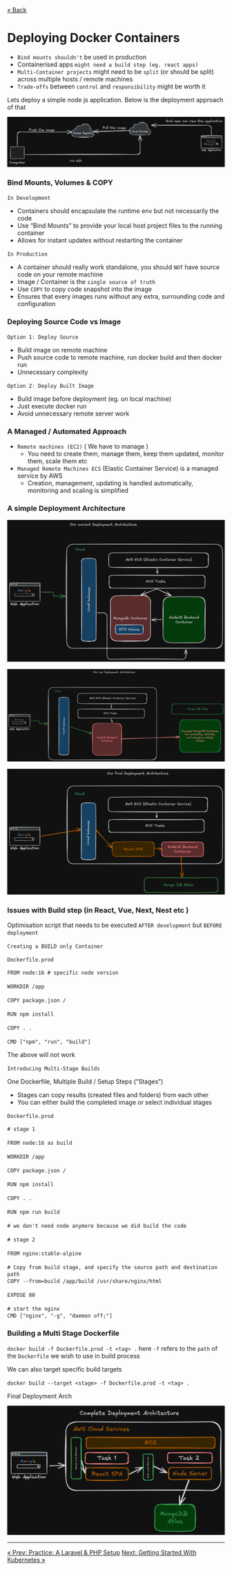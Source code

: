 
[&laquo; Back](7.%20Practice%20A%20Laravel%20&%20PHP%20Setup.md)

# Deploying Docker Containers

- `Bind mounts shouldn't` be used in production
- Containerised apps `might need a build step (eg. react apps)`
- `Multi-Container projects` might need to be `split` (or should be split) across multiple hosts / remote machines
- `Trade-offs` between `control` and `responsibility` might be worth it

Lets deploy a simple node js application. Below is the deployment approach of that

![image.png](Assets/Deploying%20Docker%20Containers/image.png)

### Bind Mounts, Volumes & COPY

`In Development` 

- Containers should encapsulate the runtime env but not necessarily the code
- Use “Bind Mounts” to provide your local host project files to the running container
- Allows for instant updates without restarting the container

`In Production` 

- A container should really work standalone, you should `NOT` have source code on your remote machine
- Image / Container is the `single source of truth`
- Use `COPY` to copy code snapshot into the image
- Ensures that every images runs without any extra, surrounding code and configuration

### Deploying Source Code vs Image

`Option 1: Deploy Source` 

- Build image on remote machine
- Push source code to remote machine, run docker build and then docker run
- Unnecessary complexity

`Option 2: Deploy Built Image`

- Build image before deployment (eg. on local machine)
- Just execute docker run
- Avoid unnecessary remote server work

 

### A Managed / Automated Approach

- `Remote machines (EC2)` ( We have to manage )
    - You need to create them, manage them, keep them updated, monitor them, scale them etc
- `Managed Remote Machines ECS` (Elastic Container Service) is a managed service by AWS
    - Creation, management, updating is handled automatically, monitoring and scaling is simplified

### A simple Deployment Architecture

![image.png](Assets/Deploying%20Docker%20Containers/image%201.png)

![image.png](Assets/Deploying%20Docker%20Containers/image%202.png)

![image.png](Assets/Deploying%20Docker%20Containers/image%203.png)

### Issues with Build step (in React, Vue, Next, Nest etc )

Optimisation script that needs to be executed `AFTER development` but `BEFORE deployment` 

 

`Creating a BUILD only Container` 

`Dockerfile.prod`

```docker
FROM node:16 # specific node version

WORKDIR /app

COPY package.json /

RUN npm install

COPY . .

CMD ["npm", "run", "build"]
```

The above will not work

`Introducing Multi-Stage Builds` 

One Dockerfile, Multiple Build / Setup Steps (”Stages”)

- Stages can copy results (created files and folders) from each other
- You can either build the completed image or select individual stages

`Dockerfile.prod`

```docker
# stage 1

FROM node:16 as build

WORKDIR /app

COPY package.json /

RUN npm install

COPY . .

RUN npm run build

# we don't need node anymore because we did build the code

# stage 2

FROM nginx:stable-alpine

# Copy from build stage, and specify the source path and destination path
COPY --from=build /app/build /usr/share/nginx/html

EXPOSE 80

# start the nginx
CMD ["nginx", "-g", "daemon off;"]
```

### Building a Multi Stage Dockerfile

`docker build -f Dockerfile.prod -t <tag> .` here `-f` refers to the `path` of the `Dockerfile` we wish to use in build process

We can also target specific build targets

`docker build --target <stage> -f Dockerfile.prod -t <tag> .` 

Final Deployment Arch

![image.png](Assets/Deploying%20Docker%20Containers/image%204.png)

---
[&laquo; Prev: Practice: A Laravel & PHP Setup](7.%20Practice%20A%20Laravel%20&%20PHP%20Setup.md)
[Next: Getting Started With Kubernetes &raquo;](9.%20Getting%20Started%20With%20Kubernetes.md)